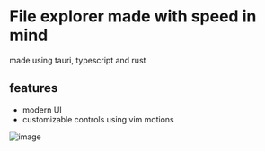 # File explorer made with speed in mind
made using tauri, typescript and rust 
## features
- modern UI
- customizable controls using vim motions

![image](https://github.com/user-attachments/assets/9acac3ae-eb6e-4b6c-9260-88f51189045d)
